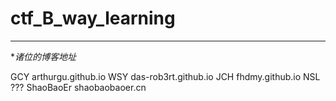 # ctf_B_way_learning

-----

**诸位的博客地址*


GCY arthurgu.github.io
WSY das-rob3rt.github.io
JCH fhdmy.github.io
NSL ???
ShaoBaoEr shaobaobaoer.cn



